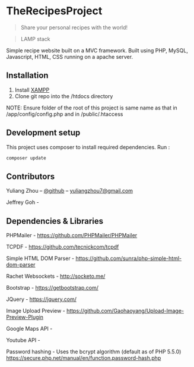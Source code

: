 
# TheRecipesProject
> Share your personal recipes with the world!

> LAMP stack

Simple recipe website built on a MVC framework. Built using PHP, MySQL, Javascript, HTML, CSS running on a apache server.

## Installation

1. Install [XAMPP](https://www.apachefriends.org/index.html)
2. Clone git repo into the /htdocs directory


NOTE:
Ensure folder of the root of this project is same name as that in /app/config/config.php and in /public/.htaccess


## Development setup

This project uses composer to install required dependencies. Run :

```sh
composer update
```

## Contributors

Yuliang Zhou – [@github](https://github.com/YuliangZhou7) – yuliangzhou7@gmail.com

Jeffrey Goh - 

## Dependencies & Libraries

PHPMailer - https://github.com/PHPMailer/PHPMailer

TCPDF - https://github.com/tecnickcom/tcpdf

Simple HTML DOM Parser - https://github.com/sunra/php-simple-html-dom-parser

Rachet Websockets - http://socketo.me/

Bootstrap - https://getbootstrap.com/

JQuery - https://jquery.com/

Image Upload Preview - https://github.com/Gaohaoyang/Upload-Image-Preview-Plugin

Google Maps API - 

Youtube API - 

Password hashing - Uses the bcrypt algorithm (default as of PHP 5.5.0)
https://secure.php.net/manual/en/function.password-hash.php 

